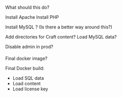 
What should this do?

Install Apache
Install PHP

Install MySQL ? (Is there a better way around this?)

Add directories for Craft content?
Load MySQL data?

Disable admin in prod?

####

Final docker image?

Final Docker build:
- Load SQL data
- Load content
- Load license key
